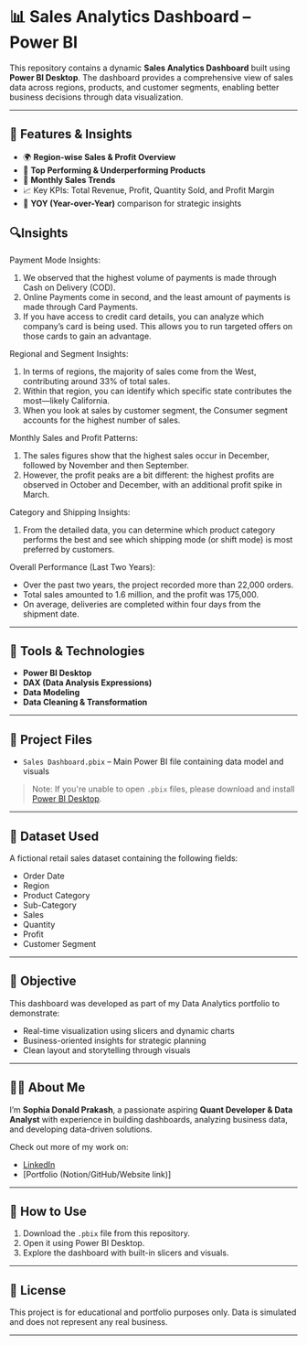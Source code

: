 # 📊 Sales Analytics Dashboard – Power BI

This repository contains a dynamic **Sales Analytics Dashboard** built using **Power BI Desktop**. The dashboard provides a comprehensive view of sales data across regions, products, and customer segments, enabling better business decisions through data visualization.

---

## 📌 Features & Insights

- 🌍 **Region-wise Sales & Profit Overview**
- 🛒 **Top Performing & Underperforming Products**
- 📆 **Monthly Sales Trends**
- 📈 Key KPIs: Total Revenue, Profit, Quantity Sold, and Profit Margin
- 🧠 **YOY (Year-over-Year)** comparison for strategic insights

## 🔍Insights
Payment Mode Insights:
1. We observed that the highest volume of payments is made through Cash on Delivery (COD).
2. Online Payments come in second, and the least amount of payments is made through Card Payments.
3. If you have access to credit card details, you can analyze which company’s card is being used. This allows you to run targeted offers on those cards to gain an advantage.

Regional and Segment Insights:
1. In terms of regions, the majority of sales come from the West, contributing around 33% of total sales.
2. Within that region, you can identify which specific state contributes the most—likely California.
3. When you look at sales by customer segment, the Consumer segment accounts for the highest number of sales.

Monthly Sales and Profit Patterns:
1. The sales figures show that the highest sales occur in December, followed by November and then September.
2. However, the profit peaks are a bit different: the highest profits are observed in October and December, with an additional profit spike in March.

Category and Shipping Insights:
1. From the detailed data, you can determine which product category performs the best and see which shipping mode (or shift mode) is most preferred by customers.

Overall Performance (Last Two Years):
- Over the past two years, the project recorded more than 22,000 orders.
- Total sales amounted to 1.6 million, and the profit was 175,000.
- On average, deliveries are completed within four days from the shipment date.

---

## 🧰 Tools & Technologies

- **Power BI Desktop**
- **DAX (Data Analysis Expressions)**
- **Data Modeling**
- **Data Cleaning & Transformation**

---

## 📁 Project Files

- `Sales Dashboard.pbix` – Main Power BI file containing data model and visuals

> Note: If you're unable to open `.pbix` files, please download and install [Power BI Desktop](https://powerbi.microsoft.com/en-us/desktop/).

---

## 🧪 Dataset Used

A fictional retail sales dataset containing the following fields:

- Order Date
- Region
- Product Category
- Sub-Category
- Sales
- Quantity
- Profit
- Customer Segment

---

## 🎯 Objective

This dashboard was developed as part of my Data Analytics portfolio to demonstrate:

- Real-time visualization using slicers and dynamic charts
- Business-oriented insights for strategic planning
- Clean layout and storytelling through visuals

---

## 🧑‍💼 About Me

I’m **Sophia Donald Prakash**, a passionate aspiring **Quant Developer & Data Analyst** with experience in building dashboards, analyzing business data, and developing data-driven solutions.

Check out more of my work on:
- [LinkedIn](https://www.linkedin.com)
- [Portfolio (Notion/GitHub/Website link)]

---

## 🔗 How to Use

1. Download the `.pbix` file from this repository.
2. Open it using Power BI Desktop.
3. Explore the dashboard with built-in slicers and visuals.

---

## 📝 License

This project is for educational and portfolio purposes only. Data is simulated and does not represent any real business.

---

